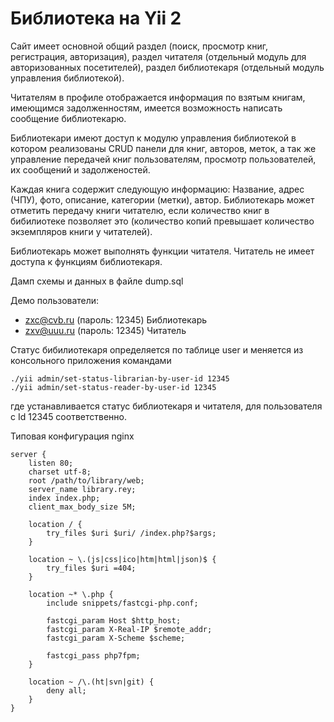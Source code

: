 Библиотека на Yii 2
=====================

Сайт имеет основной общий раздел (поиск, просмотр книг, регистрация, авторизация),
раздел читателя (отдельный модуль для авторизованных посетителей),
раздел библиотекаря (отдельный модуль управления библиотекой).

Читателям в профиле отображается информация по взятым книгам, имеющимся задолженностям,
имеется возможность написать сообщение библиотекарю.

Библиотекари имеют доступ к модулю управления библиотекой в котором реализованы CRUD панели для книг, авторов, меток, а так же управление
передачей книг пользователям, просмотр пользователей, их сообщений и задолженостей.

Каждая книга содержит следующую информацию:
Название, адрес (ЧПУ), фото, описание, категории (метки), автор.
Библиотекарь может отметить передачу книги читателю, если количество книг в бибилиотеке позволяет это
(количество копий превышает количество экземпляров книги у читателей).

Библиотекарь может выполнять функции читателя. Читатель не имеет доступа к функциям библиотекаря.

Дамп схемы и данных в файле dump.sql

Демо пользователи:
- zxc@cvb.ru (пароль: 12345) Библиотекарь
- zxv@uuu.ru (пароль: 12345) Читатель

Статус бибилиотекаря определяется по таблице user и меняется из консольного приложения командами
```
./yii admin/set-status-librarian-by-user-id 12345
./yii admin/set-status-reader-by-user-id 12345
```
где устанавливается статус библиотекаря и читателя, для пользователя с Id 12345 соответственно.

Типовая конфигурация nginx
```
server {
    listen 80;
    charset utf-8;
    root /path/to/library/web;
    server_name library.rey;
    index index.php;
    client_max_body_size 5M;

    location / {
        try_files $uri $uri/ /index.php?$args;
    }

    location ~ \.(js|css|ico|htm|html|json)$ {
        try_files $uri =404;
    }

    location ~* \.php {
        include snippets/fastcgi-php.conf;

        fastcgi_param Host $http_host;
        fastcgi_param X-Real-IP $remote_addr;
        fastcgi_param X-Scheme $scheme;

        fastcgi_pass php7fpm;
    }

    location ~ /\.(ht|svn|git) {
        deny all;
    }
}
```

